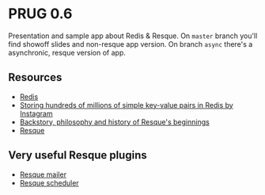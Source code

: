 # PRUG 0.6

Presentation and sample app about Redis & Resque.
On `master` branch you'll find showoff slides and non-resque app version. On branch `async` there's a asynchronic, resque version of app.

## Resources

* [Redis](http://redis.io)
* [Storing hundreds of millions of simple key-value pairs in Redis by Instagram](http://instagram-engineering.tumblr.com/post/12202313862/storing-hundreds-of-millions-of-simple-key-value-pairs)
* [Backstory, philosophy and history of Resque's beginnings](http://github.com/blog/542-introducing-resque)
* [Resque](https://github.com/defunkt/resque)

## Very useful Resque plugins
* [Resque mailer](https://github.com/zapnap/resque_mailer)
* [Resque scheduler](https://github.com/bvandenbos/resque-scheduler)

